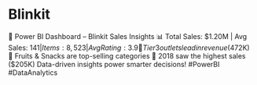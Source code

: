# Blinkit
🚀 Power BI Dashboard – Blinkit Sales Insights 📊  Total Sales: $1.20M | Avg Sales: $141 | Items: 8,523 | Avg Rating: 3.9 📍 Tier 3 outlets lead in revenue ($472K) 📍 Fruits &amp; Snacks are top-selling categories 📍 2018 saw the highest sales ($205K)  Data-driven insights power smarter decisions! #PowerBI #DataAnalytics
